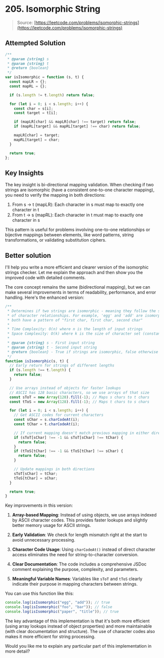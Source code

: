 # 205. Isomorphic String

> Source: [https://leetcode.com/problems/isomorphic-strings](https://leetcode.com/problems/isomorphic-strings)

## Attempted Solution

```js
/**
 * @param {string} s
 * @param {string} t
 * @return {boolean}
 */
var isIsomorphic = function (s, t) {
  const mapLR = {};
  const mapRL = {};

  if (s.length != t.length) return false;

  for (let i = 0; i < s.length; i++) {
    const char = s[i];
    const target = t[i];

    if (mapLR[char] && mapLR[char] !== target) return false;
    if (mapRL[target] && mapRL[target] !== char) return false;

    mapLR[char] = target;
    mapRL[target] = char;
  }

  return true;
};
```

## Key Insights

The key insight is bi-directional mapping validation. When checking if two strings are isomorphic (have a consistent one-to-one character mapping), you need to verify the mapping in both directions:

1. From s → t (mapLR): Each character in s must map to exactly one character in t
2. From t → s (mapRL): Each character in t must map to exactly one character in s

This pattern is useful for problems involving one-to-one relationships or bijective mappings between elements, like word patterns, string transformations, or validating substitution ciphers.

## Better solution

I'll help you write a more efficient and clearer version of the isomorphic strings checker. Let me explain the approach and then show you the improved code with detailed comments.

The core concept remains the same (bidirectional mapping), but we can make several improvements in terms of readability, performance, and error handling. Here's the enhanced version:

```javascript
/**
 * Determines if two strings are isomorphic - meaning they follow the same pattern
 * of character relationships. For example, 'egg' and 'add' are isomorphic because
 * both have a pattern of "first char, first char, second char"
 *
 * Time Complexity: O(n) where n is the length of input strings
 * Space Complexity: O(k) where k is the size of character set (constant for ASCII)
 *
 * @param {string} s - First input string
 * @param {string} t - Second input string
 * @return {boolean} - True if strings are isomorphic, false otherwise
 */
function isIsomorphic(s, t) {
  // Early return for strings of different lengths
  if (s.length !== t.length) {
    return false;
  }

  // Use arrays instead of objects for faster lookups
  // ASCII has 128 basic characters, so we use arrays of that size
  const sToT = new Array(128).fill(-1); // Maps s chars to t chars
  const tToS = new Array(128).fill(-1); // Maps t chars to s chars

  for (let i = 0; i < s.length; i++) {
    // Get ASCII codes for current characters
    const sChar = s.charCodeAt(i);
    const tChar = t.charCodeAt(i);

    // If current mapping doesn't match previous mapping in either direction
    if (sToT[sChar] !== -1 && sToT[sChar] !== tChar) {
      return false;
    }
    if (tToS[tChar] !== -1 && tToS[tChar] !== sChar) {
      return false;
    }

    // Update mappings in both directions
    sToT[sChar] = tChar;
    tToS[tChar] = sChar;
  }

  return true;
}
```

Key improvements in this version:

1. **Array-based Mapping**: Instead of using objects, we use arrays indexed by ASCII character codes. This provides faster lookups and slightly better memory usage for ASCII strings.

2. **Early Validation**: We check for length mismatch right at the start to avoid unnecessary processing.

3. **Character Code Usage**: Using `charCodeAt()` instead of direct character access eliminates the need for string-to-character conversion.

4. **Clear Documentation**: The code includes a comprehensive JSDoc comment explaining the purpose, complexity, and parameters.

5. **Meaningful Variable Names**: Variables like `sToT` and `tToS` clearly indicate their purpose in mapping characters between strings.

You can use this function like this:

```javascript
console.log(isIsomorphic("egg", "add")); // true
console.log(isIsomorphic("foo", "bar")); // false
console.log(isIsomorphic("paper", "title")); // true
```

The key advantage of this implementation is that it's both more efficient (using array lookups instead of object properties) and more maintainable (with clear documentation and structure). The use of character codes also makes it more efficient for string processing.

Would you like me to explain any particular part of this implementation in more detail?

